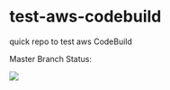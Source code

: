 # test-aws-codebuild
quick repo to test aws CodeBuild


Master Branch Status:

![](https://codebuild.us-west-2.amazonaws.com/badges?uuid=eyJlbmNyeXB0ZWREYXRhIjoiMi9hNWxvckwveWZlOWF5MkNXeXd0OTgzSTcwVFRBRU9UaFRuSzAyNjFkUndTQ3d6dG5JNm9LMm1FSGQ5WVQyR1hOWmZhbjdxUlN6TFdxY2drTFRPSlZBPSIsIml2UGFyYW1ldGVyU3BlYyI6InFOTnAxekxabGlZR3lXZ3YiLCJtYXRlcmlhbFNldFNlcmlhbCI6MX0%3D&branch=master)
